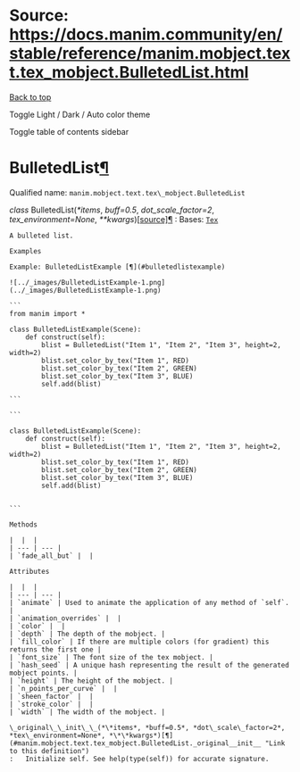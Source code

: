 # Source: https://docs.manim.community/en/stable/reference/manim.mobject.text.tex_mobject.BulletedList.html

[Back to top](#)

Toggle Light / Dark / Auto color theme

Toggle table of contents sidebar

BulletedList[¶](#bulletedlist "Link to this heading")
=====================================================

Qualified name: `manim.mobject.text.tex\_mobject.BulletedList`

*class* BulletedList(*\*items*, *buff=0.5*, *dot\_scale\_factor=2*, *tex\_environment=None*, *\*\*kwargs*)[[source]](../_modules/manim/mobject/text/tex_mobject.html#BulletedList)[¶](#manim.mobject.text.tex_mobject.BulletedList "Link to this definition")
:   Bases: [`Tex`](manim.mobject.text.tex_mobject.Tex.html#manim.mobject.text.tex_mobject.Tex "manim.mobject.text.tex_mobject.Tex")

    A bulleted list.

    Examples

    Example: BulletedListExample [¶](#bulletedlistexample)

    ![../_images/BulletedListExample-1.png](../_images/BulletedListExample-1.png)

    ```
    from manim import *

    class BulletedListExample(Scene):
        def construct(self):
            blist = BulletedList("Item 1", "Item 2", "Item 3", height=2, width=2)
            blist.set_color_by_tex("Item 1", RED)
            blist.set_color_by_tex("Item 2", GREEN)
            blist.set_color_by_tex("Item 3", BLUE)
            self.add(blist)

    ```

    ```

    class BulletedListExample(Scene):
        def construct(self):
            blist = BulletedList("Item 1", "Item 2", "Item 3", height=2, width=2)
            blist.set_color_by_tex("Item 1", RED)
            blist.set_color_by_tex("Item 2", GREEN)
            blist.set_color_by_tex("Item 3", BLUE)
            self.add(blist)


    ```

    Methods

    |  |  |
    | --- | --- |
    | `fade_all_but` |  |

    Attributes

    |  |  |
    | --- | --- |
    | `animate` | Used to animate the application of any method of `self`. |
    | `animation_overrides` |  |
    | `color` |  |
    | `depth` | The depth of the mobject. |
    | `fill_color` | If there are multiple colors (for gradient) this returns the first one |
    | `font_size` | The font size of the tex mobject. |
    | `hash_seed` | A unique hash representing the result of the generated mobject points. |
    | `height` | The height of the mobject. |
    | `n_points_per_curve` |  |
    | `sheen_factor` |  |
    | `stroke_color` |  |
    | `width` | The width of the mobject. |

    \_original\_\_init\_\_(*\*items*, *buff=0.5*, *dot\_scale\_factor=2*, *tex\_environment=None*, *\*\*kwargs*)[¶](#manim.mobject.text.tex_mobject.BulletedList._original__init__ "Link to this definition")
    :   Initialize self. See help(type(self)) for accurate signature.